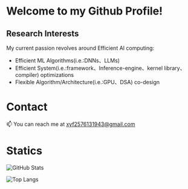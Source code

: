 # Welcome to my Github Profile!

## Research Interests 

My current passion revolves around Efficient AI computing:

- Efficient ML Algorithms(i.e.:DNNs、LLMs)
- Efficient System(i.e.:framework、Inference-engine、kernel library、compiler) optimizations
- Flexible Algorithm/Architecture(i.e.:GPU、DSA) co-design



# Contact

📫 You can reach me at xyf2576131943@gmail.com





# Statics

![GitHub Stats](https://github-readme-stats.vercel.app/api?username=xyfgemini&theme=radical&show_icons=true&hide_border=true&count_private=true)

![Top Langs](https://github-readme-stats.vercel.app/api/top-langs/?username=xyfgemini&layout=compact)
